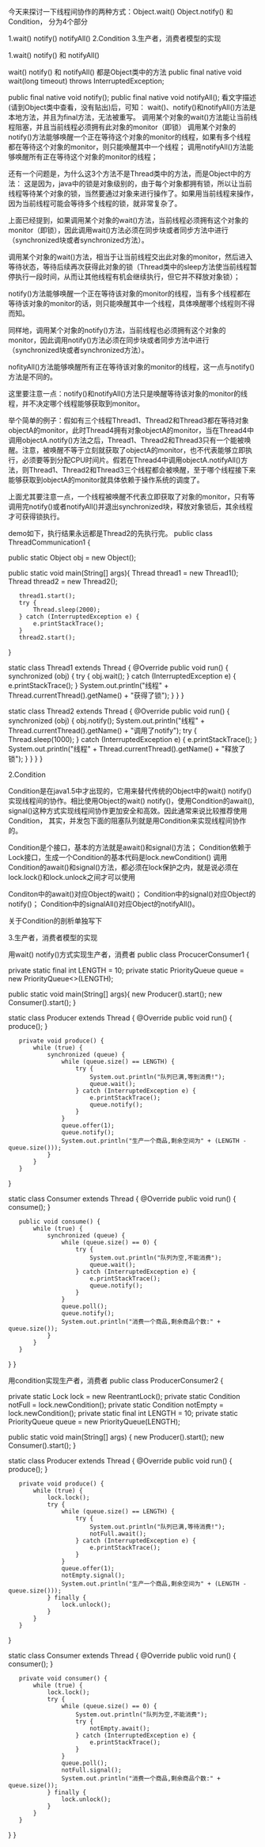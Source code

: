 
今天来探讨一下线程间协作的两种方式：Object.wait() Object.notify() 和 Condition， 分为4个部分

1.wait() notify() notifyAll()
2.Condition
3.生产者，消费者模型的实现

1.wait() notify() 和 notifyAll()

wait() notify() 和 notifyAll() 都是Object类中的方法
public final native void wait(long timeout) throws InterruptedException;

public final native void notify();
public final native void notifyAll();
看文字描述(请到Object类中查看，没有贴出)后，可知：
wait()、notify()和notifyAll()方法是本地方法，并且为final方法，无法被重写。
调用某个对象的wait()方法能让当前线程阻塞，并且当前线程必须拥有此对象的monitor（即锁）
调用某个对象的notify()方法能够唤醒一个正在等待这个对象的monitor的线程，如果有多个线程都在等待这个对象的monitor，则只能唤醒其中一个线程；
调用notifyAll()方法能够唤醒所有正在等待这个对象的monitor的线程；

还有一个问题是，为什么这3个方法不是Thread类中的方法，而是Object中的方法：
    这是因为，java中的锁是对象级别的，由于每个对象都拥有锁，所以让当前线程等待某个对象的锁，当然要通过对象来进行操作了。如果用当前线程来操作，因为当前线程可能会等待多个线程的锁，就非常复杂了。

上面已经提到，如果调用某个对象的wait()方法，当前线程必须拥有这个对象的monitor（即锁），因此调用wait()方法必须在同步块或者同步方法中进行（synchronized块或者synchronized方法）。

调用某个对象的wait()方法，相当于让当前线程交出此对象的monitor，然后进入等待状态，等待后续再次获得此对象的锁（Thread类中的sleep方法使当前线程暂停执行一段时间，从而让其他线程有机会继续执行，但它并不释放对象锁）；

notify()方法能够唤醒一个正在等待该对象的monitor的线程，当有多个线程都在等待该对象的monitor的话，则只能唤醒其中一个线程，具体唤醒哪个线程则不得而知。

同样地，调用某个对象的notify()方法，当前线程也必须拥有这个对象的monitor，因此调用notify()方法必须在同步块或者同步方法中进行（synchronized块或者synchronized方法）。

nofityAll()方法能够唤醒所有正在等待该对象的monitor的线程，这一点与notify()方法是不同的。

这里要注意一点：notify()和notifyAll()方法只是唤醒等待该对象的monitor的线程，并不决定哪个线程能够获取到monitor。

举个简单的例子：假如有三个线程Thread1、Thread2和Thread3都在等待对象objectA的monitor，此时Thread4拥有对象objectA的monitor，当在Thread4中调用objectA.notify()方法之后，Thread1、Thread2和Thread3只有一个能被唤醒。注意，被唤醒不等于立刻就获取了objectA的monitor，也不代表能够立即执行，必须要等到分配CPU时间片。假若在Thread4中调用objectA.notifyAll()方法，则Thread1、Thread2和Thread3三个线程都会被唤醒，至于哪个线程接下来能够获取到objectA的monitor就具体依赖于操作系统的调度了。

上面尤其要注意一点，一个线程被唤醒不代表立即获取了对象的monitor，只有等调用完notify()或者notifyAll()并退出synchronized块，释放对象锁后，其余线程才可获得锁执行。

demo如下，执行结果永远都是Thread2的先执行完。
public class ThreadCommunication1 {

   public static Object obj = new Object();

   public static void main(String[] args){
       Thread thread1 = new Thread1();
       Thread thread2 = new Thread2();

       thread1.start();
       try {
           Thread.sleep(2000);
       } catch (InterruptedException e) {
           e.printStackTrace();
       }
       thread2.start();
   }

   static class Thread1 extends Thread {
       @Override
       public void run() {
           synchronized (obj) {
               try {
                   obj.wait();
               } catch (InterruptedException e) {
                   e.printStackTrace();
               }
               System.out.println("线程"  + Thread.currentThread().getName() + "获得了锁");
           }
       }
   }

   static class Thread2 extends Thread {
       @Override
       public void run() {
           synchronized (obj) {
               obj.notify();
               System.out.println("线程" + Thread.currentThread().getName() + "调用了notify");
               try {
                   Thread.sleep(1000);
               } catch (InterruptedException e) {
                   e.printStackTrace();
               }
               System.out.println("线程" + Thread.currentThread().getName() + "释放了锁");
           }
       }
   }
}

2.Condition

Condition是在java1.5中才出现的，它用来替代传统的Object中的wait() notify()实现线程间的协作。相比使用Object的wait()
notify()，使用Condition的await(), signal()这种方式实现线程间协作更加安全和高效。因此通常来说比较推荐使用Condition，
其实，并发包下面的阻塞队列就是用Condition来实现线程间协作的。

Condition是个接口，基本的方法就是await()和signal()方法；
Condition依赖于Lock接口，生成一个Condition的基本代码是lock.newCondition()
调用Condition的await()和signal()方法，都必须在lock保护之内，就是说必须在lock.lock()和lock.unlock之间才可以使用

Conditon中的await()对应Object的wait()；
Condition中的signal()对应Object的notify()；
Condition中的signalAll()对应Object的notifyAll()。

关于Condition的剖析单独写下

3.生产者，消费者模型的实现

用wait() notify()方式实现生产者，消费者
public class ProcucerConsumer1 {

   private static final int LENGTH = 10;
   private static PriorityQueue<Integer> queue = new PriorityQueue<>(LENGTH);

   public static void main(String[] args){
       new Producer().start();
       new Consumer().start();
   }

   static class Producer extends Thread {
       @Override
       public void run() {
           produce();
       }

       private void produce() {
           while (true) {
               synchronized (queue) {
                   while (queue.size() == LENGTH) {
                       try {
                           System.out.println("队列已满,等到消费!");
                           queue.wait();
                       } catch (InterruptedException e) {
                           e.printStackTrace();
                           queue.notify();
                       }
                   }
                   queue.offer(1);
                   queue.notify();
                   System.out.println("生产一个商品,剩余空间为" + (LENGTH - queue.size()));
               }
           }
       }
   }

   static class Consumer extends Thread {
       @Override
       public void run() {
           consume();
       }

       public void consume() {
           while (true) {
               synchronized (queue) {
                   while (queue.size() == 0) {
                       try {
                           System.out.println("队列为空,不能消费");
                           queue.wait();
                       } catch (InterruptedException e) {
                           e.printStackTrace();
                           queue.notify();
                       }
                   }
                   queue.poll();
                   queue.notify();
                   System.out.println("消费一个商品,剩余商品个数:" + queue.size());
               }
           }
       }
   }
}

用condition实现生产者，消费者
public class ProducerConsumer2 {

   private static Lock lock = new ReentrantLock();
   private static Condition notFull = lock.newCondition();
   private static Condition notEmpty = lock.newCondition();
   private static final int LENGTH = 10;
   private static PriorityQueue<Integer> queue = new PriorityQueue<Integer>(LENGTH);

   public static void main(String[] args) {
       new Producer().start();
       new Consumer().start();
   }

   static class Producer extends Thread {
       @Override
       public void run() {
           produce();
       }

       private void produce() {
           while (true) {
               lock.lock();
               try {
                   while (queue.size() == LENGTH) {
                       try {
                           System.out.println("队列已满,等待消费!");
                           notFull.await();
                       } catch (InterruptedException e) {
                           e.printStackTrace();
                       }
                   }
                   queue.offer(1);
                   notEmpty.signal();
                   System.out.println("生产一个商品,剩余空间为" + (LENGTH - queue.size()));
               } finally {
                   lock.unlock();
               }
           }
       }
   }

   static class Consumer extends Thread {
       @Override
       public void run() {
           consumer();
       }

       private void consumer() {
           while (true) {
               lock.lock();
               try {
                   while (queue.size() == 0) {
                       System.out.println("队列为空,不能消费");
                       try {
                           notEmpty.await();
                       } catch (InterruptedException e) {
                           e.printStackTrace();
                       }
                   }
                   queue.poll();
                   notFull.signal();
                   System.out.println("消费一个商品,剩余商品个数:" + queue.size());
               } finally {
                   lock.unlock();
               }
           }
       }
   }
}

